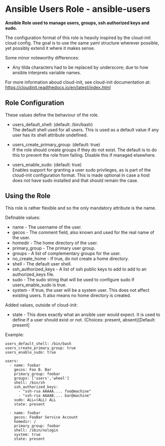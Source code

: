Ansible Users Role - ansible-users
==================================

**Ansible Role used to manage users, groups, ssh authorized keys and sudo.**

The configuration format of this role is heavily inspired by the cloud-init
cloud config. The goal is to use the same yaml structure wherever possible, yet
possibly extend it where it makes sense.

Some minor noteworthy differences:

- Any tilda characters had to be replaced by underscore; due to how ansible
  interprets variable names.

For more information aboud cloud-init, see cloud-init documentation at:  
https://cloudinit.readthedocs.io/en/latest/index.html

## Role Configuration

These values define the behaviour of the role.

- users_default_shell: (default: /bin/bash)  
The default shell used for all users. This is used as a default value if any
user has its shell attribute undefined.

- users_create_primary_group: (default: true)  
If the role should create groups if they do not exist. The default is to do this
to prevent the role from failing. Disable this if managed elsewhere.

- users_enable_sudo: (default: true)  
Enables support for granting a user sudo privileges, as is part of the
cloud-init configuration format. This is made optional in case a host
does not have sudo installed and that should remain the case.

## Using the Role

This role is rather flexible and so the only mandatory attribute is the name.

Definable values:

- name - The username of the user.
- gecos - The comment field, also known and used for the real name of the user.
- homedir - The home directory of the user.
- primary_group - The primary user group. 
- groups - A list of complementary groups for the user.
- no_create_home - If true, do not create a home directory.
- shell - The default user shell.
- ssh_authorized_keys - A list of ssh public keys to add to add to an
  authorized_keys file.
- sudo - The sudo string that will be used to configure sudo if
  users_enable_sudo is true.
- system - If true, the user will be a system user. This does not affect
  existing users. It also means no home directory is created.

Added values, outside of cloud-init:

- state - This does exactly what an ansible user would expect.
It is used to define if a user should exist or not.
(Choices: present, absent)[Default: present]

Example:
```
users_default_shell: /bin/bash
users_create_primary_group: true
users_enable_sudo: true

users:
  - name: foobar
    gecos: Foo B. Bar
    primary_group: foobar
    groups: ['users','wheel']
    shell: /bin/sh
    ssh_authorized_keys:
      - "ssh-rsa AAAAA.... foo@machine"
      - "ssh-rsa AAAAB.... bar@machine"
    sudo: ALL=(ALL) ALL
    state: present

  - name: foobar
    gecos: FooBar Service Account
    homedir: /
    primary_group: foobar
    shell: /sbin/nologin
    system: true
    state: present
```
